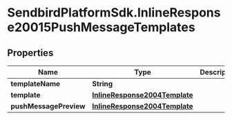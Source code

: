 # SendbirdPlatformSdk.InlineResponse20015PushMessageTemplates

## Properties

Name | Type | Description | Notes
------------ | ------------- | ------------- | -------------
**templateName** | **String** |  | [optional] 
**template** | [**InlineResponse2004Template**](InlineResponse2004Template.md) |  | [optional] 
**pushMessagePreview** | [**InlineResponse2004Template**](InlineResponse2004Template.md) |  | [optional] 


